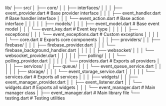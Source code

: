 lib/
├── src/
│   ├── core/
│   │   ├── interfaces/
│   │   │   ├── event_provider.dart        # Base provider interface
│   │   │   ├── event_handler.dart         # Base handler interface
│   │   │   └── event_action.dart          # Base action interface
│   │   │
│   │   ├── models/
│   │   │   ├── event_model.dart           # Base event model
│   │   │   └── event_key.dart             # Event key type
│   │   │
│   │   ├── exceptions/
│   │   │   └── event_exceptions.dart      # Custom exceptions
│   │   │
│   │   └── core.dart                      # Exports core components
│   │
│   ├── providers/
│   │   ├── firebase/
│   │   │   ├── firebase_provider.dart
│   │   │   └── firebase_background_handler.dart
│   │   │
│   │   ├── websocket/
│   │   │   └── websocket_provider.dart
│   │   │
│   │   ├── polling/
│   │   │   └── polling_provider.dart
│   │   │
│   │   └── providers.dart                 # Exports all providers
│   │
│   ├── services/
│   │   ├── queue/
│   │   │   └── event_queue_service.dart
│   │   │
│   │   ├── storage/
│   │   │   └── event_storage_service.dart
│   │   │
│   │   └── services.dart                  # Exports all services
│   │
│   ├── widgets/
│   │   ├── event_manager_provider.dart
│   │   ├── event_listener.dart
│   │   └── widgets.dart                   # Exports all widgets
│   │
│   └── event_manager.dart                 # Main manager class
│
├── event_manager.dart                     # Main library file
└── testing.dart                           # Testing utilities